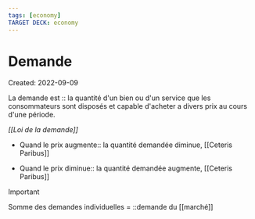 ```yaml
---
tags: [economy]
TARGET DECK: economy
---
```

# Demande
Created: 2022-09-09

La demande est :: la quantité d'un bien ou d'un service que les consommateurs sont disposés et capable d'acheter a divers prix au cours d'une période.
<!--SR:!2024-06-11,203,210-->

*[[Loi de la demande]]*
- Quand le prix augmente:: la quantité demandée diminue, [[Ceteris Paribus]]
<!--SR:!2024-11-03,549,310-->
- Quand le prix diminue:: la quantité demandée augmente, [[Ceteris Paribus]]
<!--SR:!2024-12-29,577,310-->

> [!important]
> Somme des demandes individuelles = ::demande du [[marché]]
<!--SR:!2026-07-02,915,290-->

